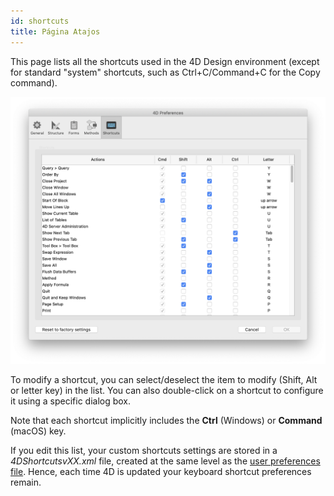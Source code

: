 ```yaml
---
id: shortcuts
title: Página Atajos
---
```


This page lists all the shortcuts used in the 4D Design environment (except for standard "system" shortcuts, such as Ctrl+C/Command+C for the Copy command).

![](../assets/en/Preferences/shortcuts.png)

To modify a shortcut, you can select/deselect the item to modify (Shift, Alt or letter key) in the list. You can also double-click on a shortcut to configure it using a specific dialog box.

Note that each shortcut implicitly includes the **Ctrl** (Windows) or **Command** (macOS) key.

If you edit this list, your custom shortcuts settings are stored in a *4DShortcutsvXX.xml* file, created at the same level as the [user preferences file](overview.md#storage). Hence, each time 4D is updated your keyboard shortcut preferences remain.
